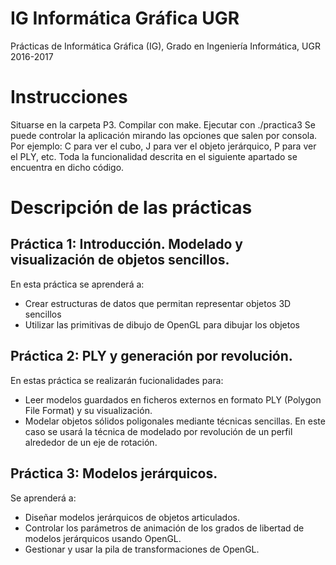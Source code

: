 # IG Informática Gráfica UGR

Prácticas de Informática Gráfica (IG), Grado en Ingeniería Informática, UGR 2016-2017



# Instrucciones

Situarse en la carpeta P3. Compilar con make. Ejecutar con ./practica3
Se puede controlar la aplicación mirando las opciones que salen por consola. Por ejemplo: C para ver el cubo, J para ver el objeto jerárquico, P para ver el PLY, etc.
Toda la funcionalidad descrita en el siguiente apartado se encuentra en dicho código.

# Descripción de las prácticas

## Práctica 1: Introducción. Modelado y visualización de objetos sencillos.

En esta práctica se aprenderá a:

- Crear estructuras de datos que permitan representar objetos 3D sencillos
- Utilizar las primitivas de dibujo de OpenGL para dibujar los objetos

## Práctica 2: PLY y generación por revolución.

En estas práctica se realizarán fucionalidades para: 

- Leer modelos guardados en ficheros externos en formato PLY (Polygon File Format) y su visualización.
- Modelar objetos sólidos poligonales mediante técnicas sencillas. En este caso se usará la técnica de modelado por revolución de un perfil alrededor de un eje de rotación.

## Práctica 3: Modelos jerárquicos.

Se aprenderá a:

- Diseñar modelos jerárquicos de objetos articulados.
- Controlar los parámetros de animación de los grados de libertad de modelos jerárquicos usando OpenGL.
- Gestionar y usar la pila de transformaciones de OpenGL.
